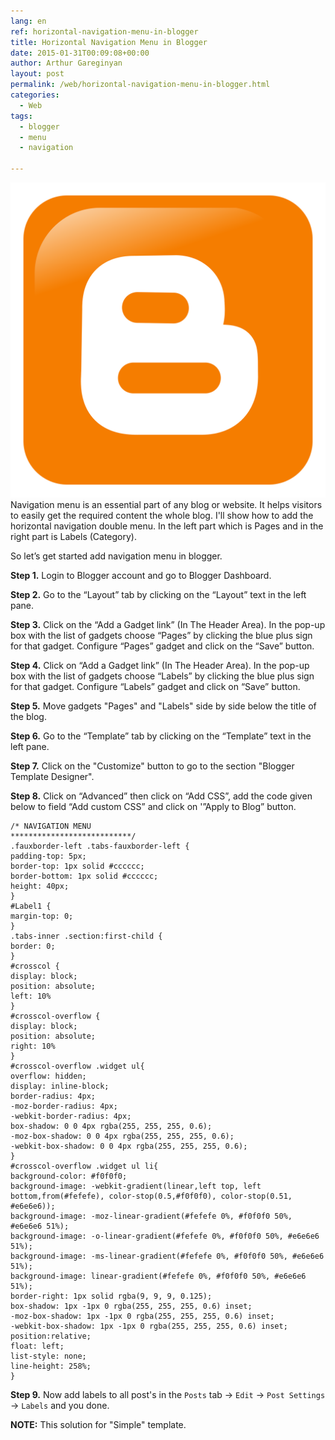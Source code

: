 ```yaml
---
lang: en
ref: horizontal-navigation-menu-in-blogger
title: Horizontal Navigation Menu in Blogger
date: 2015-01-31T00:09:08+00:00
author: Arthur Gareginyan
layout: post
permalink: /web/horizontal-navigation-menu-in-blogger.html
categories:
  - Web
tags:
  - blogger
  - menu
  - navigation

---
```


![thumb](/images/thumbnail/blogger-logo.png)
Navigation menu is an essential part of any blog or website. It helps visitors to easily get the required content the whole blog.
I'll show how to add the horizontal navigation double menu. In the left part which is Pages and in the right part is Labels (Category).


So let’s get started add navigation menu in blogger.

**Step 1.** Login to Blogger account and go to Blogger Dashboard.

**Step 2.** Go to the “Layout” tab by clicking on the “Layout” text in the left pane.

**Step 3.** Click on the “Add a Gadget link” (In The Header Area). In the pop-up box with the list of gadgets choose “Pages” by clicking the blue plus sign for that gadget. Configure “Pages” gadget and click on the “Save” button.

**Step 4.** Click on “Add a Gadget link” (In The Header Area). In the pop-up box with the list of gadgets choose “Labels” by clicking the blue plus sign for that gadget. Configure “Labels” gadget and click on “Save” button.

**Step 5.** Move gadgets "Pages" and "Labels" side by side below the title of the blog.

**Step 6.** Go to the “Template” tab by clicking on the “Template” text in the left pane.

**Step 7.** Click on the "Customize" button to go to the section "Blogger Template Designer".

**Step 8.** Click on “Advanced” then click on “Add CSS”, add the code given below to field “Add custom CSS” and click on '”Apply to Blog” button.

```
/* NAVIGATION MENU
***************************/
.fauxborder-left .tabs-fauxborder-left {
padding-top: 5px;
border-top: 1px solid #cccccc;
border-bottom: 1px solid #cccccc;
height: 40px;
}
#Label1 {
margin-top: 0;
}
.tabs-inner .section:first-child {
border: 0;
}
#crosscol {
display: block;
position: absolute;
left: 10%
}
#crosscol-overflow {
display: block;
position: absolute;
right: 10%
}
#crosscol-overflow .widget ul{
overflow: hidden;
display: inline-block;
border-radius: 4px;
-moz-border-radius: 4px;
-webkit-border-radius: 4px;
box-shadow: 0 0 4px rgba(255, 255, 255, 0.6);
-moz-box-shadow: 0 0 4px rgba(255, 255, 255, 0.6);
-webkit-box-shadow: 0 0 4px rgba(255, 255, 255, 0.6);
}
#crosscol-overflow .widget ul li{
background-color: #f0f0f0;
background-image: -webkit-gradient(linear,left top, left bottom,from(#fefefe), color-stop(0.5,#f0f0f0), color-stop(0.51, #e6e6e6));
background-image: -moz-linear-gradient(#fefefe 0%, #f0f0f0 50%, #e6e6e6 51%);
background-image: -o-linear-gradient(#fefefe 0%, #f0f0f0 50%, #e6e6e6 51%);
background-image: -ms-linear-gradient(#fefefe 0%, #f0f0f0 50%, #e6e6e6 51%);
background-image: linear-gradient(#fefefe 0%, #f0f0f0 50%, #e6e6e6 51%);
border-right: 1px solid rgba(9, 9, 9, 0.125);
box-shadow: 1px -1px 0 rgba(255, 255, 255, 0.6) inset;
-moz-box-shadow: 1px -1px 0 rgba(255, 255, 255, 0.6) inset;
-webkit-box-shadow: 1px -1px 0 rgba(255, 255, 255, 0.6) inset;
position:relative;
float: left;
list-style: none;
line-height: 258%;
}
```

**Step 9.** Now add labels to all post's in the `Posts` tab -&gt; `Edit` -&gt; `Post Settings` -&gt; `Labels` and you done.

**NOTE:** This solution for "Simple" template.
